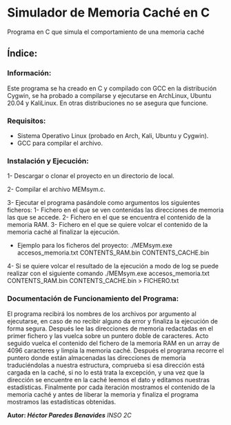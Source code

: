 # Simulador de Memoria Caché en C
Programa en C que simula el comportamiento de una memoria caché

## Índice:

### Información:
Este programa se ha creado en C y compilado con GCC en la distribución Cygwin, se ha probado a compilarse y ejecutarse en ArchLinux, Ubuntu 20.04 y KaliLinux. En otras distribuciones no se asegura que funcione.

### Requisitos:
- Sistema Operativo Linux (probado en Arch, Kali, Ubuntu y Cygwin).
- GCC para compilar el archivo.

### Instalación y Ejecución:
1- Descargar o clonar el proyecto en un directorio de local.

2- Compilar el archivo MEMsym.c.

3- Ejecutar el programa pasándole como argumentos los siguientes ficheros:
  1- Fichero en el que se ven contenidas las direcciones de memoria las que se accede.
  2- Fichero en el que se encuentra el contenido de la memoria RAM.
  3- Fichero en el que se quiere volcar el contenido de la memoria caché al finalizar la ejecución.
  - Ejemplo para los ficheros del proyecto: ./MEMsym.exe accesos_memoria.txt CONTENTS_RAM.bin CONTENTS_CACHE.bin

4- Si se quiere volcar el resultado de la ejecución a modo de log se puede realizar con el siguiente comando ./MEMsym.exe accesos_memoria.txt CONTENTS_RAM.bin CONTENTS_CACHE.bin > FICHERO.txt

### Documentación de Funcionamiento del Programa:
El programa recibirá los nombres de los archivos por argumento al ejecutarse, en caso de no recibir alguno da error y finaliza la ejecución de forma segura. Después lee las direcciones de memoria redactadas en el primer fichero y las vuelca sobre un puntero doble de caracteres. Acto seguido vuelca el contenido del fichero de la memoria RAM en un array de 4096 caracteres y limpia la memoria caché. Después el programa recorre el puntero donde están almacenadas las direcciones de memoria traduciéndolas a nuestra estructura, comprueba si esa dirección está cargada en la caché, si no lo está trata la excepción, y una vez que la dirección se encuentre en la caché leemos el dato y editamos nuestras estadísticas. Finalmente por cada iteración mostramos el contenido de la memoria caché y antes de liberar la memoria y finaliza el programa mostramos las estadísticas obtenidas.

**Autor: *Héctor Paredes Benavides*** *INSO 2C*
